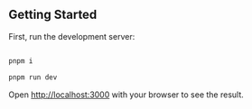 
## Getting Started

First, run the development server:

```bash

pnpm i

pnpm run dev

```

Open [http://localhost:3000](http://localhost:3000) with your browser to see the result.
